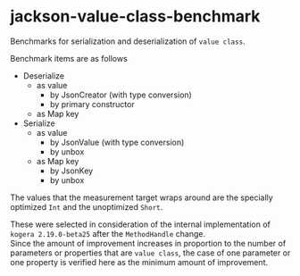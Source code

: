 # jackson-value-class-benchmark
Benchmarks for serialization and deserialization of `value class`.

Benchmark items are as follows

- Deserialize
  - as value
    - by JsonCreator (with type conversion)
    - by primary constructor
  - as Map key
- Serialize
  - as value
    - by JsonValue (with type conversion)
    - by unbox
  - as Map key
    - by JsonKey
    - by unbox

The values that the measurement target wraps around are the specially optimized `Int` and the unoptimized `Short`.

These were selected in consideration of the internal implementation of `kogera 2.19.0-beta25` after the `MethodHandle` change.  
Since the amount of improvement increases in proportion to the number of parameters or properties that are `value class`,
the case of one parameter or one property is verified here as the minimum amount of improvement.
